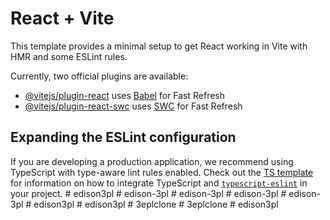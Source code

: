 # React + Vite

This template provides a minimal setup to get React working in Vite with HMR and some ESLint rules.

Currently, two official plugins are available:

- [@vitejs/plugin-react](https://github.com/vitejs/vite-plugin-react/blob/main/packages/plugin-react) uses [Babel](https://babeljs.io/) for Fast Refresh
- [@vitejs/plugin-react-swc](https://github.com/vitejs/vite-plugin-react/blob/main/packages/plugin-react-swc) uses [SWC](https://swc.rs/) for Fast Refresh

## Expanding the ESLint configuration

If you are developing a production application, we recommend using TypeScript with type-aware lint rules enabled. Check out the [TS template](https://github.com/vitejs/vite/tree/main/packages/create-vite/template-react-ts) for information on how to integrate TypeScript and [`typescript-eslint`](https://typescript-eslint.io) in your project.
#   e d i s o n 3 p l  
 #   e d i s o n - 3 p l  
 #   e d i s o n - 3 p l  
 #   e d i s o n - 3 p l  
 #   e d i s o n - 3 p l  
 #   e d i s o n 3 p l  
 #   e d i s o n 3 p l  
 #   3 e p l c l o n e  
 #   3 e p l c l o n e  
 #   e d i s o n 3 p l  
 